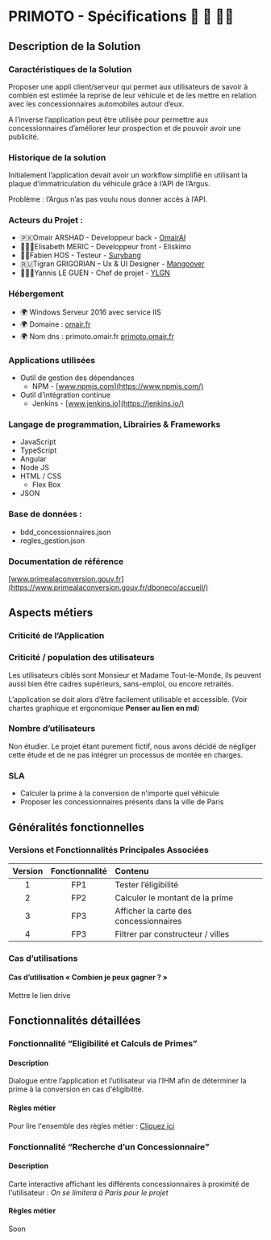 # PRIMOTO - Spécifications 🚗 💸 🎅🏻
## Description de la Solution
### Caractéristiques de la Solution
Proposer une appli client/serveur qui permet aux utilisateurs de savoir à combien est estimée la reprise de leur véhicule et de les mettre en relation avec les concessionnaires automobiles autour d’eux. 

A l’inverse l’application peut être utilisée pour permettre aux concessionnaires d’améliorer leur prospection et de pouvoir avoir une publicité. 

### Historique de la solution 
Initialement l’application devait avoir un workflow simplifié en utilisant la plaque d’immatriculation du véhicule grâce à l’API de l’Argus. 

Problème : l’Argus n’as pas voulu nous donner accès à l’API.

### Acteurs du Projet :
* 🇵🇰Omair ARSHAD - Developpeur back - [OmairAI](https://github.com/omairAI)
* 👱🏻‍♀️Elisabeth MERIC - Developpeur front - Eliskimo
* 🧔🏼Fabien HOS - Testeur - [Surybang](https://github.com/surybang)
* 🇷🇺Tigran GRIGORIAN – Ux & UI Designer - [Mangoover](https://github.com/mangoover)
* 👨🏻‍💻Yannis LE GUEN - Chef de projet - [YLGN](https://github.com/yannisleguen) 
 
### Hébergement 
*	🌍 Windows Serveur 2016 avec service IIS
*	🌍 Domaine : [omair.fr](http://omair.fr)
*	🌍 Nom dns : primoto.omair.fr [primoto.omair.fr](http://primoto.omair.fr)

### Applications utilisées 
*	Outil de gestion des dépendances
	*	NPM - [www.npmjs.com](https://www.npmjs.com/)
*	Outil d’intégration continue
	*	Jenkins - [www.jenkins.io](https://jenkins.io/)


### Langage de programmation, Librairies & Frameworks 
*	JavaScript
*	TypeScript
*	Angular
*	Node JS
* HTML / CSS
  * Flex Box
* JSON


### Base de données :
*	bdd_concessionnaires.json
*	regles_gestion.json

### Documentation de référence

[www.primealaconversion.gouv.fr](https://www.primealaconversion.gouv.fr/dboneco/accueil/)

## Aspects métiers
### Criticité de l’Application
### Criticité / population des utilisateurs
Les utilisateurs ciblés sont Monsieur et Madame Tout-le-Monde, ils peuvent aussi bien être cadres supérieurs, sans-emploi, ou encore retraités.

L’application se doit alors d’être facilement utilisable et accessible. (Voir chartes graphique et ergonomique **Penser au lien en md**)

### Nombre d’utilisateurs

Non étudier. Le projet étant purement fictif, nous avons décidé de négliger cette étude et de ne pas intégrer un processus de montée en charges.


### SLA 
* Calculer la prime à la conversion de n’importe quel véhicule
* Proposer les concessionnaires présents dans la ville de Paris

## Généralités fonctionnelles

### Versions et Fonctionnalités Principales Associées 


| Version  |Fonctionnalité |Contenu|
|:--------:|:-------------:|:-----|
| 1 |  FP1 | Tester l’éligibilité  |
| 2 |    FP2  |Calculer le montant de la prime|
| 3 | FP3 |Afficher la carte des concessionnaires|
| 4 | FP3 |   Filtrer par constructeur / villes|

### Cas d’utilisations
#### Cas d’utilisation « Combien je peux gagner ? »
Mettre le lien drive

## Fonctionnalités détaillées

### Fonctionnalité “Eligibilité et Calculs de Primes”
#### Description
Dialogue entre l’application et l’utilisateur via l’IHM afin de déterminer la prime à la conversion en cas d'éligibilité.
#### Règles métier

Pour lire l'ensemble des règles métier : [Cliquez ici](https://drive.google.com/open?id=17Dm4rCb6B58sd4iGuFBwQGOL7qRHJdCbW7vsFqD8E18) 

### Fonctionnalité “Recherche d’un Concessionnaire”

#### Description
Carte interactive affichant les différents concessionnaires à proximité de l'utilisateur : *On se limitera à Paris pour le projet*
#### Règles métier
Soon
